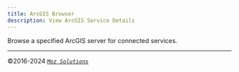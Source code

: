 ```yaml
---
title: ArcGIS Browser
description: View ArcGIS Service Details
---
```

Browse a specified ArcGIS server for connected services.

---
©2016-2024 [*`Moz Solutions`*](/)
